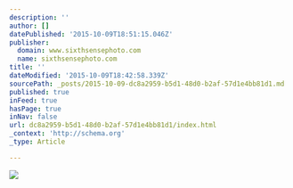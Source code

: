 ```yaml
---
description: ''
author: []
datePublished: '2015-10-09T18:51:15.046Z'
publisher:
  domain: www.sixthsensephoto.com
  name: sixthsensephoto.com
title: ''
dateModified: '2015-10-09T18:42:58.339Z'
sourcePath: _posts/2015-10-09-dc8a2959-b5d1-48d0-b2af-57d1e4bb81d1.md
published: true
inFeed: true
hasPage: true
inNav: false
url: dc8a2959-b5d1-48d0-b2af-57d1e4bb81d1/index.html
_context: 'http://schema.org'
_type: Article

---
```

![](http://www.sixthsensephoto.com/photos/i-bGFJszR/0/X2/i-bGFJszR-X2.jpg)